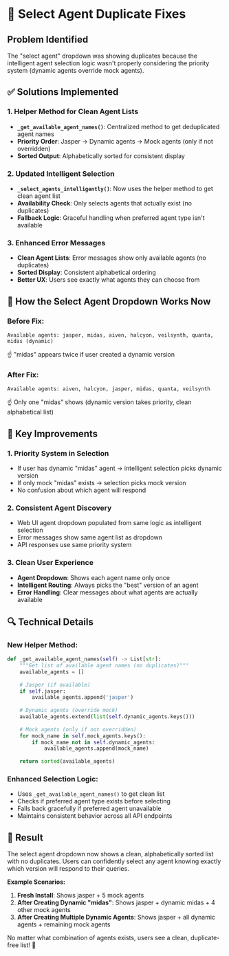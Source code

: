 # 🔧 Select Agent Duplicate Fixes

## Problem Identified
The "select agent" dropdown was showing duplicates because the intelligent agent selection logic wasn't properly considering the priority system (dynamic agents override mock agents).

## ✅ Solutions Implemented

### 1. **Helper Method for Clean Agent Lists**
- **`_get_available_agent_names()`**: Centralized method to get deduplicated agent names
- **Priority Order**: Jasper → Dynamic agents → Mock agents (only if not overridden)
- **Sorted Output**: Alphabetically sorted for consistent display

### 2. **Updated Intelligent Selection**
- **`_select_agents_intelligently()`**: Now uses the helper method to get clean agent list
- **Availability Check**: Only selects agents that actually exist (no duplicates)
- **Fallback Logic**: Graceful handling when preferred agent type isn't available

### 3. **Enhanced Error Messages**
- **Clean Agent Lists**: Error messages show only available agents (no duplicates)
- **Sorted Display**: Consistent alphabetical ordering
- **Better UX**: Users see exactly what agents they can choose from

## 🎯 How the Select Agent Dropdown Works Now

### Before Fix:
```
Available agents: jasper, midas, aiven, halcyon, veilsynth, quanta, midas (dynamic)
```
☝️ "midas" appears twice if user created a dynamic version

### After Fix:
```
Available agents: aiven, halcyon, jasper, midas, quanta, veilsynth
```
☝️ Only one "midas" shows (dynamic version takes priority, clean alphabetical list)

## 🌟 Key Improvements

### 1. **Priority System in Selection**
- If user has dynamic "midas" agent → intelligent selection picks dynamic version
- If only mock "midas" exists → selection picks mock version
- No confusion about which agent will respond

### 2. **Consistent Agent Discovery**
- Web UI agent dropdown populated from same logic as intelligent selection
- Error messages show same agent list as dropdown
- API responses use same priority system

### 3. **Clean User Experience**
- **Agent Dropdown**: Shows each agent name only once
- **Intelligent Routing**: Always picks the "best" version of an agent
- **Error Handling**: Clear messages about what agents are actually available

## 🔍 Technical Details

### New Helper Method:
```python
def _get_available_agent_names(self) -> List[str]:
    """Get list of available agent names (no duplicates)"""
    available_agents = []
    
    # Jasper (if available)
    if self.jasper:
        available_agents.append('jasper')
    
    # Dynamic agents (override mock)
    available_agents.extend(list(self.dynamic_agents.keys()))
    
    # Mock agents (only if not overridden)
    for mock_name in self.mock_agents.keys():
        if mock_name not in self.dynamic_agents:
            available_agents.append(mock_name)
    
    return sorted(available_agents)
```

### Enhanced Selection Logic:
- Uses `_get_available_agent_names()` to get clean list
- Checks if preferred agent type exists before selecting
- Falls back gracefully if preferred agent unavailable
- Maintains consistent behavior across all API endpoints

## 🎉 Result

The select agent dropdown now shows a clean, alphabetically sorted list with no duplicates. Users can confidently select any agent knowing exactly which version will respond to their queries.

**Example Scenarios:**

1. **Fresh Install**: Shows jasper + 5 mock agents
2. **After Creating Dynamic "midas"**: Shows jasper + dynamic midas + 4 other mock agents
3. **After Creating Multiple Dynamic Agents**: Shows jasper + all dynamic agents + remaining mock agents

No matter what combination of agents exists, users see a clean, duplicate-free list! 🚀
